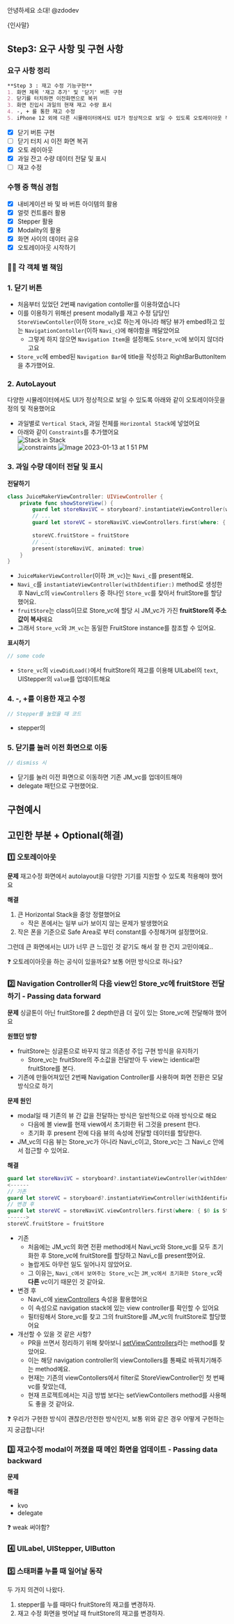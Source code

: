 안녕하세요 소대! @zdodev

{인사말}

## Step3: 요구 사항 및 구현 사항

### 요구 사항 정리

```markdown
**Step 3 : 재고 수정 기능구현**
1. 화면 제목 '재고 추가' 및 '닫기' 버튼 구현
2. 닫기를 터치하면 이전화면으로 복귀
3. 화면 진입시 과일의 현재 재고 수량 표시
4. -, + 를 통한 재고 수정
5. iPhone 12 외에 다른 시뮬레이터에서도 UI가 정상적으로 보일 수 있도록 오토레이아웃 적용 
```

- [x]  닫기 버튼 구현
- [ ]  닫기 터치 시 이전 화면 복귀
- [x]  오토 레이아웃
- [x]  과일 잔고 수량 데이터 전달 및 표시
- [ ]  재고 수정

### 수행 중 핵심 경험

- [x] 내비게이션 바 및 바 버튼 아이템의 활용
- [x] 얼럿 컨트롤러 활용
- [x] Stepper 활용
- [x] Modality의 활용
- [x] 화면 사이의 데이터 공유
- [x] 오토레이아웃 시작하기

### 🙋‍♂️ 각 객체 별 책임
<!-- | Name | Type | 책임 |
| -- | -- | -- |
| JuiceMakerViewController | ViewController | Juice주문 및 Fruit 재고 현황을 보여주는 화면 |
| StoreViewController| ViewController | Fruit 재고를 수정할 수 있는 화면 -->

### 1. 닫기 버튼

- 처음부터 있었던 2번째 navigation contoller를 이용하였습니다
- 이를 이용하기 위해선 present modally를 재고 수정 담당인 `StoreViewContoller`(이하 `Store_vc`)로 하는게 아니라 해당 뷰가 embed하고 있는 `NavigationContoller`(이하 `Navi_c`)에 해야함을 깨달았어요
  - 그렇게 하지 않으면 `Navigation Item`을 설정해도 `Store_vc`에 보이지 않더라고요
- `Store_vc`에 embed된 `Navigation Bar`에 title을 작성하고 RightBarButtonItem을 추가했어요.

### 2. AutoLayout

다양한 시뮬레이터에서도 UI가 정상적으로 보일 수 있도록 아래와 같이 오토레이아웃을 정의 및 적용했어요

- 과일별로 `Vertical Stack`, 과일 전체를 `Horizontal Stack`에 넣었어요
- 아래와 같이 `Constraints`를 추가했어요<br>
![Stack in Stack](https://user-images.githubusercontent.com/107124308/212240786-01d65bea-982e-4db7-8f82-9412f0787daf.png)  
![constraints](https://user-images.githubusercontent.com/107124308/212239979-4c9fbb09-015b-4cc3-af7f-d58b2047e240.png)
![Image 2023-01-13 at 1 51 PM](https://user-images.githubusercontent.com/107124308/212240939-5e6ae56a-64ed-4f12-a57e-129ba78b21dd.jpg)

### 3. 과일 수량 데이터 전달 및 표시

**전달하기**

```swift
class JuiceMakerViewController: UIViewController {
    private func showStoreView() {
        guard let storeNaviVC = storyboard?.instantiateViewController(withIdentifier: "storeNavi") as? UINavigationController else { return }
        // ...
        guard let storeVC = storeNaviVC.viewControllers.first(where: { $0 is StoreViewController }) as? StoreViewController else { return }
        
        storeVC.fruitStore = fruitStore
        // ...
        present(storeNaviVC, animated: true)
    }
}
```

- `JuiceMakerViewController`(이하 `JM_vc`)는 `Navi_c`를 present해요.
- `Navi_c`를 `instantiateViewController(withIdentifier:)` method로 생성한 후 Navi_c의 `viewControllers` 중 하나인 `Store_vc`를 찾아서 fruitStore를 할당했어요.
- `fruitStore`는 class이므로 Store_vc에 할당 시 JM_vc가 가진 **fruitStore의 주소값이 복사**돼요
- 그래서 `Store_vc`와 `JM_vc`는 동일한 FruitStore instance를 참조할 수 있어요.

**표시하기**

```swift
// some code
```

- `Store_vc`의 `viewDidLoad()`에서 fruitStore의 재고를 이용해 UILabel의 `text`, UIStepper의 `value`를 업데이트해요

### 4. -, +를 이용한 재고 수정

```swift
// Stepper를 눌렀을 때 코드
```

- stepper의

### 5. 닫기를 눌러 이전 화면으로 이동

```swift
// dismiss 시
```

- 닫기를 눌러 이전 화면으로 이동하면 기존 JM_vc를 업데이트해야
- delegate 패턴으로 구현했어요.

## 구현예시

## 고민한 부분 + Optional(해결)

### 1️⃣ 오토레이아웃

**문제** 재고수정 화면에서 autolayout을 다양한 기기를 지원할 수 있도록 적용해야 했어요

**해결**

1. 큰 Horizontal Stack을 중앙 정렬했어요
   - 작은 폰에서는 일부 ui가 보이지 않는 문제가 발생했어요
2. 작은 폰을 기준으로 Safe Area로 부터 constant를 수정해가며 설정했어요.

그런데 큰 화면에서는 UI가 너무 큰 느낌인 것 같기도 해서 잘 한 건지 고민이예요..

❓ 오토레이아웃을 하는 공식이 있을까요? 보통 어떤 방식으로 하나요?

### 2️⃣ Navigation Controller의 다음 view인 Store_vc에 fruitStore 전달하기 - Passing data forward

**문제** 싱글톤이 아닌 fruitStore를 2 depth만큼 더 깊이 있는 Store_vc에 전달해야 했어요

**원했던 방향**

- fruitStore는 싱글톤으로 바꾸지 않고 의존성 주입 구현 방식을 유지하기
  - Store_vc는 fruitStore의 주소값을 전달받아 두 view는 identical한 fruitStore를 본다.
- 기존에 만들어져있던 2번째 Navigation Controller를 사용하며 화면 전환은 모달 방식으로 하기

**문제 원인**

- modal일 때 기존의 뷰 간 값을 전달하는 방식은 일반적으로 아래 방식으로 해요
  - 다음에 볼 view를 현재 view에서 초기화한 뒤 그것을 present 한다.
  - 초기화 후 present 전에 다음 뷰의 속성에 전달할 데이터를 할당한다.
- JM_vc의 다음 뷰는 Store_vc가 아니라 Navi_c이고, Store_vc는 그 Navi_c 안에서 접근할 수 있어요.

**해결**

```swift
guard let storeNaviVC = storyboard?.instantiateViewController(withIdentifier: "storeNavi") as? UINavigationController else { return }
<------
// 기존
guard let storeVC = storyboard?.instantiateViewController(withIdentifier: "storeView스토리보드ID") else { return }
// 변경 후
guard let storeVC = storeNaviVC.viewControllers.first(where: { $0 is StoreViewController }) as? StoreViewController else { return }
------>
storeVC.fruitStore = fruitStore
```

- 기존
  - 처음에는 JM_vc의 화면 전환 method에서 Navi_vc와 Store_vc를 모두 초기화한 후 Store_vc에 fruitStore를 할당하고 Navi_c를 present했어요.
  - 놀랍게도 아무런 일도 일어나지 않았어요.
  - 그 이유는, `Navi_c에서 보여주는 Store_vc`는 `JM_vc에서 초기화한 Store_vc`와 **다른** vc이기 때문인 것 같아요.
- 변경 후
  - Navi_c에 [viewControllers](https://developer.apple.com/documentation/uikit/uinavigationcontroller/1621873-viewcontrollers) 속성을 활용했어요
  - 이 속성으로 navigation stack에 있는 view controller를 확인할 수 있어요
  - 필터링해서 Store_vc를 찾고 그의 fruitStore를 JM_vc의 fruitStore로 할당했어요
- 개선할 수 있을 것 같은 사항?
  - PR을 쓰면서 정리하기 위해 찾아보니 [setViewControllers](https://developer.apple.com/documentation/uikit/uinavigationcontroller/1621861-setviewcontrollers)라는 method를 찾았어요.
  - 이는 해당 navigation controller의 viewContollers를 통째로 바꿔치기해주는 method예요.
  - 현재는 기존의 viewContollers에서  filter로 StoreViewController인 첫 번째 vc를 찾았는데,
  - 현재 프로젝트에서는 지금 방법 보다는 setViewContollers method를 사용해도 좋을 것 같아요.

❓ 우리가 구현한 방식이 괜찮은/안전한 방식인지, 보통 위와 같은 경우 어떻게 구현하는지 궁금합니다!

### 3️⃣ 재고수정 modal이 꺼졌을 때 메인 화면을 업데이트 - Passing data backward

**문제**

**해결**

- kvo
- delegate

❓ weak 써야함?

### 4️⃣ UILabel, UIStepper, UIButton

### 5️⃣ 스태퍼를 누를 때 일어날 동작

두 가지 의견이 나왔다.

1. stepper를 누를 때마다 fruitStore의 재고를 변경하자.
2. 재고 수정 화면을 벗어날 때 fruitStore의 재고를 변경하자.
